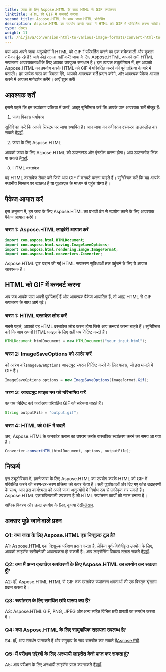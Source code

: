 ```yaml
---
title: जावा के लिए Aspose.HTML के साथ HTML से GIF रूपांतरण
linktitle: HTML को GIF में कनवर्ट करना
second_title: Aspose.HTML के साथ जावा HTML प्रोसेसिंग
description: Aspose.HTML का उपयोग करके जावा में HTML को GIF में परिवर्तित करना सीखें। कुशल HTML-टू-जीआईएफ रूपांतरण के लिए एक व्यापक चरण-दर-चरण मार्गदर्शिका।
type: docs
weight: 11
url: /hi/java/conversion-html-to-various-image-formats/convert-html-to-gif/
---
```

क्या आप अपने जावा अनुप्रयोगों में HTML को GIF में परिवर्तित करने का एक शक्तिशाली और कुशल तरीका ढूंढ रहे हैं? आगे कोई तलाश नहीं करें! जावा के लिए Aspose.HTML आपकी सभी HTML रूपांतरण आवश्यकताओं के लिए आपका उपयुक्त समाधान है। इस व्यापक ट्यूटोरियल में, हम आपको Aspose.HTML का उपयोग करके HTML को GIF में परिवर्तित करने की पूरी प्रक्रिया के बारे में बताएंगे। हम प्रत्येक चरण का विवरण देंगे, आपको आवश्यक शर्तें प्रदान करेंगे, और आवश्यक पैकेज आयात करने में आपका मार्गदर्शन करेंगे। आएँ शुरू करें!

## आवश्यक शर्तें

इससे पहले कि हम रूपांतरण प्रक्रिया में उतरें, आइए सुनिश्चित करें कि आपके पास आवश्यक शर्तें मौजूद हैं:

1. जावा विकास पर्यावरण

सुनिश्चित करें कि आपके सिस्टम पर जावा स्थापित है। आप जावा का नवीनतम संस्करण डाउनलोड कर सकते हैं[यहाँ](https://www.oracle.com/java/technologies/javase-downloads.html).

2. जावा के लिए Aspose.HTML

 आपको जावा के लिए Aspose.HTML को डाउनलोड और इंस्टॉल करना होगा। आप डाउनलोड लिंक पा सकते हैं[यहाँ](https://releases.aspose.com/html/java/).

3. HTML दस्तावेज़

वह HTML दस्तावेज़ तैयार करें जिसे आप GIF में कनवर्ट करना चाहते हैं। सुनिश्चित करें कि यह आपके स्थानीय सिस्टम पर उपलब्ध है या यूआरएल के माध्यम से पहुंच योग्य है।

## पैकेज आयात करें

इस अनुभाग में, हम जावा के लिए Aspose.HTML का प्रभावी ढंग से उपयोग करने के लिए आवश्यक पैकेज आयात करेंगे। 

### चरण 1: Aspose.HTML लाइब्रेरी आयात करें

```java
import com.aspose.html.HTMLDocument;
import com.aspose.html.saving.ImageSaveOptions;
import com.aspose.html.rendering.image.ImageFormat;
import com.aspose.html.converters.Converter;
```

Aspose.HTML द्वारा प्रदान की गई HTML रूपांतरण सुविधाओं तक पहुंचने के लिए ये आयात आवश्यक हैं।

## HTML को GIF में कनवर्ट करना

अब जब आपके पास अपनी पूर्वापेक्षाएँ हैं और आवश्यक पैकेज आयातित हैं, तो आइए HTML से GIF रूपांतरण के साथ आगे बढ़ें।

### चरण 1: HTML दस्तावेज़ लोड करें

सबसे पहले, आपको वह HTML दस्तावेज़ लोड करना होगा जिसे आप कनवर्ट करना चाहते हैं। सुनिश्चित करें कि आप अपनी HTML फ़ाइल के लिए सही पथ निर्दिष्ट करते हैं।

```java
HTMLDocument htmlDocument = new HTMLDocument("your_input.html");
```

### चरण 2: ImageSaveOptions को आरंभ करें

 को आरंभ करें`ImageSaveOptions` आउटपुट स्वरूप निर्दिष्ट करने के लिए क्लास, जो इस मामले में GIF है।

```java
ImageSaveOptions options = new ImageSaveOptions(ImageFormat.Gif);
```

### चरण 3: आउटपुट फ़ाइल पथ को परिभाषित करें

वह पथ निर्दिष्ट करें जहां आप परिवर्तित GIF को सहेजना चाहते हैं।

```java
String outputFile = "output.gif";
```

### चरण 4: HTML को GIF में बदलें

अब, Aspose.HTML के कनवर्टर क्लास का उपयोग करके वास्तविक रूपांतरण करने का समय आ गया है।

```java
Converter.convertHTML(htmlDocument, options, outputFile);
```

## निष्कर्ष

इस ट्यूटोरियल में, हमने जावा के लिए Aspose.HTML का उपयोग करके HTML को GIF में परिवर्तित करने की चरण-दर-चरण प्रक्रिया को कवर किया है। सही पूर्वापेक्षाओं और दिए गए कोड उदाहरणों के साथ, आप इस कार्यक्षमता को अपने जावा अनुप्रयोगों में निर्बाध रूप से एकीकृत कर सकते हैं। Aspose.HTML एक शक्तिशाली उपकरण है जो HTML रूपांतरण कार्यों को सरल बनाता है।

 अधिक विवरण और उन्नत उपयोग के लिए, कृपया देखें[प्रलेखन](https://reference.aspose.com/html/java/).

## अक्सर पूछे जाने वाले प्रश्न

### Q1: क्या जावा के लिए Aspose.HTML एक निःशुल्क टूल है?

 A1: Aspose.HTML एक नि:शुल्क परीक्षण प्रदान करता है, लेकिन पूर्ण-विशेषीकृत उपयोग के लिए, आपको लाइसेंस खरीदने की आवश्यकता हो सकती है। आप लाइसेंसिंग विकल्प तलाश सकते हैं[यहाँ](https://purchase.aspose.com/buy).

### Q2: क्या मैं अन्य दस्तावेज़ रूपांतरणों के लिए Aspose.HTML का उपयोग कर सकता हूँ?

A2: हाँ, Aspose.HTML HTML से GIF तक दस्तावेज़ रूपांतरण क्षमताओं की एक विस्तृत श्रृंखला प्रदान करता है।

### Q3: रूपांतरण के लिए समर्थित छवि प्रारूप क्या हैं?

A3: Aspose.HTML GIF, PNG, JPEG और अन्य सहित विभिन्न छवि प्रारूपों का समर्थन करता है।

### Q4: क्या Aspose.HTML के लिए सामुदायिक सहायता उपलब्ध है?

 उ4: हाँ, आप समर्थन पा सकते हैं और समुदाय के साथ बातचीत कर सकते हैं[Aspose मंचों](https://forum.aspose.com/).

### Q5: मैं परीक्षण उद्देश्यों के लिए अस्थायी लाइसेंस कैसे प्राप्त कर सकता हूं?

 A5: आप परीक्षण के लिए अस्थायी लाइसेंस प्राप्त कर सकते हैं[यहाँ](https://purchase.aspose.com/temporary-license/).